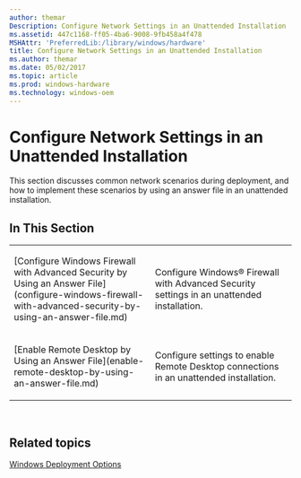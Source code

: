 ```yaml
---
author: themar
Description: Configure Network Settings in an Unattended Installation
ms.assetid: 447c1168-ff05-4ba6-9008-9fb458a4f478
MSHAttr: 'PreferredLib:/library/windows/hardware'
title: Configure Network Settings in an Unattended Installation
ms.author: themar
ms.date: 05/02/2017
ms.topic: article
ms.prod: windows-hardware
ms.technology: windows-oem
---
```


# Configure Network Settings in an Unattended Installation


This section discusses common network scenarios during deployment, and how to implement these scenarios by using an answer file in an unattended installation.

## <span id="In_This_Section"></span><span id="in_this_section"></span><span id="IN_THIS_SECTION"></span>In This Section


<table>
<colgroup>
<col width="50%" />
<col width="50%" />
</colgroup>
<tbody>
<tr class="odd">
<td align="left"><p>[Configure Windows Firewall with Advanced Security by Using an Answer File](configure-windows-firewall-with-advanced-security-by-using-an-answer-file.md)</p></td>
<td align="left"><p>Configure Windows® Firewall with Advanced Security settings in an unattended installation.</p></td>
</tr>
<tr class="even">
<td align="left"><p>[Enable Remote Desktop by Using an Answer File](enable-remote-desktop-by-using-an-answer-file.md)</p></td>
<td align="left"><p>Configure settings to enable Remote Desktop connections in an unattended installation.</p></td>
</tr>
</tbody>
</table>

 

## <span id="related_topics"></span>Related topics


[Windows Deployment Options](windows-deployment-options.md)

 

 






